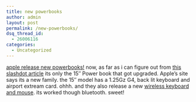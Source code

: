 ```yaml
---
title: new powerbooks
author: admin
layout: post
permalink: /new-powerbooks/
dsq_thread_id:
  - 26006116
categories:
  - Uncategorized
---
```

[apple release new powerbooks!][1] now, as far as i can figure out from [this slashdot article][2] its only the 15&#8243; Power book that got upgraded. Apple&#8217;s site says its a new family. the 15&#8243; model has a 1.25Gz G4, back lit keyboard and airport extream card. ohhh. and they also release a new [wireless keyboard and mouse][3]. its worked though bluetooth. sweet!

 [1]: http://www.apple.com/powerbook/
 [2]: http://apple.slashdot.org/apple/03/09/16/1155223.shtml?tid=107&tid=137&tid=180&tid=187
 [3]: http://www.apple.com/keyboard/